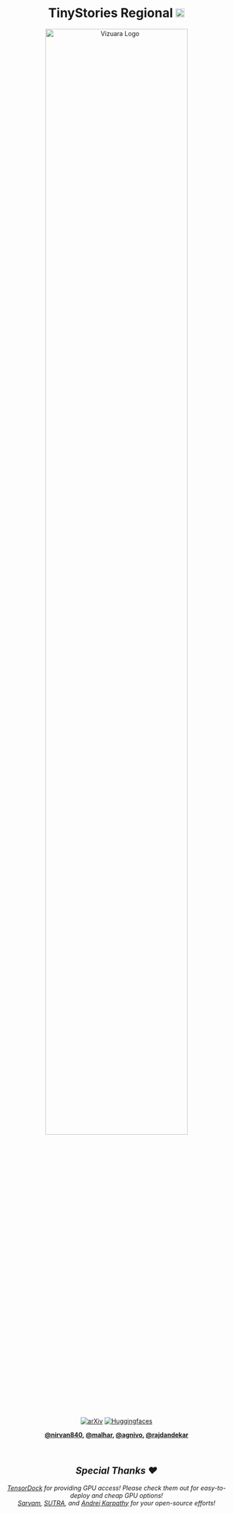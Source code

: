 <div align="center">

  <h1> TinyStories Regional <img src="https://png.pngtree.com/png-vector/20220812/ourmid/pngtree-indian-flag-design-png-png-image_6108311.png" width="20"> </h1>
  <img src="https://substackcdn.com/image/fetch/f_auto,q_auto:good,fl_progressive:steep/https%3A%2F%2Fsubstack-post-media.s3.amazonaws.com%2Fpublic%2Fimages%2F3a1a36ff-6d9a-4ee7-9494-3ae38adfe134_1920x600.png" alt="Vizuara Logo" style="width:80%;">


  [![arXiv](https://img.shields.io/badge/arXiv-SOON.svg?style=flat)]()
  [![Huggingfaces](https://img.shields.io/badge/%F0%9F%A4%97%20Hugging%20Face-Spaces-blue)](https://huggingface.co/spaces/sam-hq-team/sam-hq)

  <p>
    <strong>
      <a href="http://www.google.com">@nirvan840</a>,
      <a href="http://www.google.com">@malhar</a>,
      <a href="http://www.google.com">@agnivo</a>,
      <a href="http://www.google.com">@rajdandekar</a>
    </strong>
  </p>
  <br>

  <h2><i>Special Thanks ❤️</i></h2>
  <i> <a href="https://tensordock.com/">TensorDock</a> for providing GPU access! 
      Please check them out for easy-to-deploy and cheap GPU options! </i>  
  <br>  
  <i>
    <a href="https://huggingface.co/sarvamai">Sarvam</a>, 
    <a href="https://huggingface.co/TWO">SUTRA</a>, and 
    <a href="https://karpathy.ai/">Andrej Karpathy</a> for your open-source efforts!
  </i>
  
</div>
